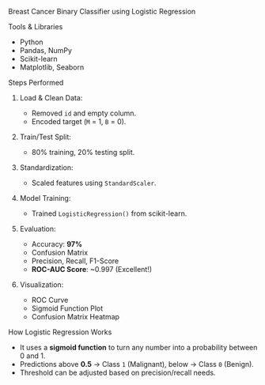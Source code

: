 Breast Cancer Binary Classifier using Logistic Regression

Tools & Libraries
- Python
- Pandas, NumPy
- Scikit-learn
- Matplotlib, Seaborn

 Steps Performed

1. Load & Clean Data:
   - Removed `id` and empty column.
   - Encoded target (`M` = 1, `B` = 0).

2. Train/Test Split:
   - 80% training, 20% testing split.

3. Standardization:
   - Scaled features using `StandardScaler`.

4. Model Training:
   - Trained `LogisticRegression()` from scikit-learn.

5. Evaluation:
   - Accuracy: **97%**
   - Confusion Matrix
   - Precision, Recall, F1-Score
   - **ROC-AUC Score**: ~0.997 (Excellent!)

6. Visualization:
   - ROC Curve
   - Sigmoid Function Plot
   - Confusion Matrix Heatmap

How Logistic Regression Works 

- It uses a **sigmoid function** to turn any number into a probability between 0 and 1.
- Predictions above **0.5** → Class `1` (Malignant), below → Class `0` (Benign).
- Threshold can be adjusted based on precision/recall needs.
